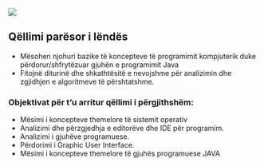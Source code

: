 
![](https://github.com/enisgjini/Hyrje-ne-Shkenca-Kompjuterike-dhe-Programim/blob/main/Black%20Games%20Devices%20Landscape%20Banner%20(1).png)

## Qëllimi parësor i lëndës

<ul> <li>Mësohen njohuri bazike të koncepteve të programimit kompjuterik duke përdorur/shfrytëzuar gjuhën e programimit Java </li> 
<li> Fitojnë diturinë dhe shkathtësitë e nevojshme për analizimin dhe zgjidhjen e algoritmeve të përshtatshme.</li> 
</ul>

### Objektivat për t’u arritur qëllimi i përgjithshëm:

<ul> <li>Mësimi i koncepteve themelore të sistemit operativ </li> 
<li> Analizimi dhe përzgjedhja e editorëve dhe IDE për programim.</li> 
<li> Analizimi i gjuhëve programuese.</li> 
<li> Përdorimi i Graphic User Interface.</li> 
<li> Mësimi i koncepteve themelore të gjuhës programuese JAVA</li> 

</ul>
